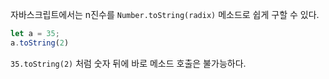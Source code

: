자바스크립트에서는 n진수를 `Number.toString(radix)` 메소드로 쉽게 구할 수 있다.
```js
let a = 35;
a.toString(2)
```
`35.toString(2)` 처럼 숫자 뒤에 바로 메소드 호출은 불가능하다.
